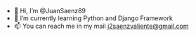- 👋 Hi, I’m @JuanSaenz89
- 🌱 I’m currently learning Python and Django Framework
- 📫 You can reach me in my mail j2saenzvaliente@gmail.com

<!---
JuanSaenz89/JuanSaenz89 is a ✨ special ✨ repository because its `README.md` (this file) appears on your GitHub profile.
You can click the Preview link to take a look at your changes.
--->
